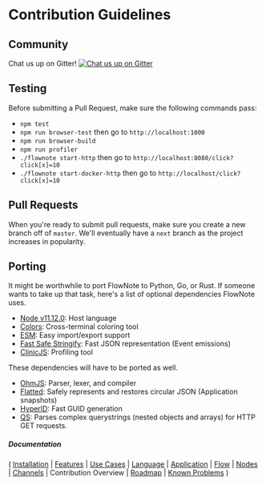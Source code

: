 # Contribution Guidelines

## Community

Chat us up on Gitter! [![Chat us up on Gitter](https://badges.gitter.im/flownote/community.svg)](https://gitter.im/flownote/community?utm_source=badge&utm_medium=badge&utm_campaign=pr-badge)

## Testing

Before submitting a Pull Request, make sure the following commands pass:

* `npm test`
* `npm run browser-test` then go to `http://localhost:1000`
* `npm run browser-build`
* `npm run profiler`
* `./flownote start-http` then go to `http://localhost:8080/click?click[x]=10`
* `./flownote start-docker-http` then go to `http://localhost/click?click[x]=10`

## Pull Requests

When you're ready to submit pull requests, make sure you create a new branch off of `master`.  We'll eventually have a `next` branch as the project increases in popularity.

## Porting

It might be worthwhile to port FlowNote to Python, Go, or Rust.  If someone wants to take up that task, here's a list of optional dependencies FlowNote uses.

* [Node v11.12.0](https://nodejs.org/en/blog/release/v11.12.0/): Host language
* [Colors](https://github.com/Marak/colors.js): Cross-terminal coloring tool
* [ESM](https://github.com/standard-things/esm): Easy import/export support
* [Fast Safe Stringify](https://github.com/davidmarkclements/fast-safe-stringify): Fast JSON representation (Event emissions)
* [ClinicJS](https://github.com/nearform/node-clinic): Profiling tool

These dependencies will have to be ported as well.

* [OhmJS](https://github.com/harc/ohm): Parser, lexer, and compiler
* [Flatted](https://github.com/WebReflection/flatted): Safely represents and restores circular JSON (Application snapshots)
* [HyperID](https://github.com/mcollina/hyperid): Fast GUID generation
* [QS](https://github.com/ljharb/qs): Parses complex querystrings (nested objects and arrays) for HTTP GET requests.

##### Documentation

( 
[Installation](01-installation.md) | 
[Features](02-features.md) | 
[Use Cases](03-use-cases.md) | 
[Language](04-language.md) | 
[Application](05-application.md) | 
[Flow](06-flow.md) | 
[Nodes](07-nodes.md) | 
[Channels](08-channels.md) | 
Contribution Overview | 
[Roadmap](10-roadmap.md) | 
[Known Problems](11-known-problems.md)
)